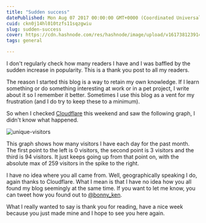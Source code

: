```yaml
---
title: "Sudden success"
datePublished: Mon Aug 07 2017 00:00:00 GMT+0000 (Coordinated Universal Time)
cuid: ckn0j14hl010tzfs11sqzgwiu
slug: sudden-success
cover: https://cdn.hashnode.com/res/hashnode/image/upload/v1617381239149/uS6AqtMw8.jpeg
tags: general

---
```



I don't regularly check how many readers I have and I was baffled by the sudden increase in popularity. This is a thank you post to all my readers.

The reason I started this blog is a way to retain my own knowledge. If I learn something or do something interesting at work or in a pet project, I write about it so I remember it better. Sometimes I use this blog as a vent for my frustration (and I do try to keep these to a minimum).

So when I checked [Cloudflare](https://www.cloudflare.com) this weekend and saw the following graph, I didn't know what happened.

![unique-visitors](https://cdn.hashnode.com/res/hashnode/image/upload/v1617381237729/8W3SEutZ5.jpeg)

This graph shows how many visitors I have each day for the past month. The first point to the left is 0 visitors, the second point is 3 visitors and the third is 94 visitors. It just keeps going up from that point on, with the absolute max of 259 visitors in the spike to the right.

I have no idea where you all came from. Well, geographically speaking I do, again thanks to Cloudflare. What I mean is that I have no idea how you all found my blog seemingly at the same time. If you want to let me know, you can tweet how you found out to [@bonny\_ken](https://twitter.com/bonny_ken).

What I really wanted to say is thank you for reading, have a nice week because you just made mine and I hope to see you here again.
